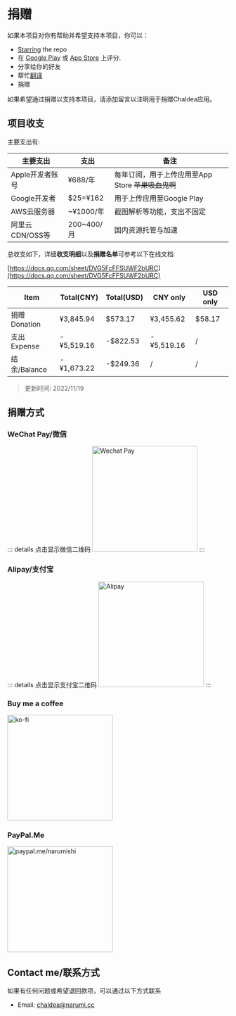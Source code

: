 # 捐赠

如果本项目对你有帮助并希望支持本项目，你可以：
- [Starring](https://github.com/chaldea-center/chaldea/stargazers) the repo
- 在 [Google Play](https://play.google.com/store/apps/details?id=cc.narumi.chaldea) 或 [App Store](https://apps.apple.com/us/app/chaldea/id1548713491?itsct=apps_box&itscg=30200) 上评分.
- 分享给你的好友
- 帮忙[翻译](./translation.md)
- 捐赠


如果希望通过捐赠以支持本项目，请添加留言以注明用于捐赠Chaldea应用。

## 项目收支
主要支出有:

| 主要支出       |   支出          |  备注                      |
| ------------- | ------------- | -------------------------- |
| Apple开发者账号 | ¥688/年       | 每年订阅，用于上传应用至App Store ~~苹果吸血鬼啊~~|
| Google开发者   | $25=¥162      | 用于上传应用至Google Play    |
| AWS云服务器    | ~¥1000/年      | 截图解析等功能，支出不固定     |
| 阿里云CDN/OSS等 | 200~400/月    | 国内资源托管与加速           |

总收支如下，详细**收支明细**以及**捐赠名单**可参考以下在线文档:

[https://docs.qq.com/sheet/DVG5FcFFSUWF2bURC](https://docs.qq.com/sheet/DVG5FcFFSUWF2bURC)

| **Item**   | **Total(CNY)** | **Total(USD)** | **CNY only** | **USD only** |
|------------|----------------|----------------|--------------|--------------|
| 捐赠Donation | ¥3,845.94      | $573.17        | ¥3,455.62    | $58.17       |
| 支出Expense  | -¥5,519.16     | -$822.53       | -¥5,519.16   | /            |
| 结余/Balance | -¥1,673.22     | -$249.36       | /            | /            |

> 更新时间: 2022/11/19

## 捐赠方式

### WeChat Pay/微信
::: details 点击显示微信二维码
<img src="/images/wechat_pay.webp" alt="Wechat Pay" width="240"/>
:::

### Alipay/支付宝
::: details 点击显示支付宝二维码
<img src="/images/alipay.webp" alt="Alipay" width="240"/>
:::

### Buy me a coffee
[<img src="/images/kofi2.webp" alt="ko-fi" width="240"/>](https://ko-fi.com/G2G152BDO)

### PayPal.Me
[<img src="https://www.paypalobjects.com/webstatic/mktg/Logo/pp-logo-200px.png" alt="paypal.me/narumishi" width="240"/>](https://paypal.me/narumishi)

## Contact me/联系方式
如果有任何问题或希望退回款项，可以通过以下方式联系

- Email: [chaldea@narumi.cc](mailto:chaldea@narumi.cc)
